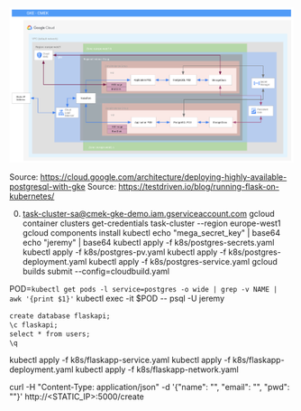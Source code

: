 ![Component architecture](./infra.png)

Source: https://cloud.google.com/architecture/deploying-highly-available-postgresql-with-gke
Source: https://testdriven.io/blog/running-flask-on-kubernetes/

0. task-cluster-sa@cmek-gke-demo.iam.gserviceaccount.com
gcloud container clusters get-credentials task-cluster --region europe-west1
gcloud components install kubectl
echo "mega_secret_key" | base64
echo "jeremy" | base64
kubectl apply -f k8s/postgres-secrets.yaml 
kubectl apply -f k8s/postgres-pv.yaml 
kubectl apply -f k8s/postgres-deployment.yaml 
kubectl apply -f k8s/postgres-service.yaml
gcloud builds submit --config=cloudbuild.yaml


POD=`kubectl get pods -l service=postgres -o wide | grep -v NAME | awk '{print $1}'`
kubectl exec -it $POD -- psql -U jeremy

```
create database flaskapi;
\c flaskapi;
select * from users;
\q

```

kubectl apply -f k8s/flaskapp-service.yaml 
kubectl apply -f k8s/flaskapp-deployment.yaml 
kubectl apply -f k8s/flaskapp-network.yaml 

curl -H "Content-Type: application/json" -d '{"name": "<NAME>", "email": "<EMAIL>", "pwd": "<PASSWORD>"}' http://<STATIC_IP>:5000/create


